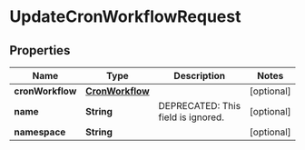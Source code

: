 

# UpdateCronWorkflowRequest

## Properties

Name | Type | Description | Notes
------------ | ------------- | ------------- | -------------
**cronWorkflow** | [**CronWorkflow**](CronWorkflow.md) |  |  [optional]
**name** | **String** | DEPRECATED: This field is ignored. |  [optional]
**namespace** | **String** |  |  [optional]



